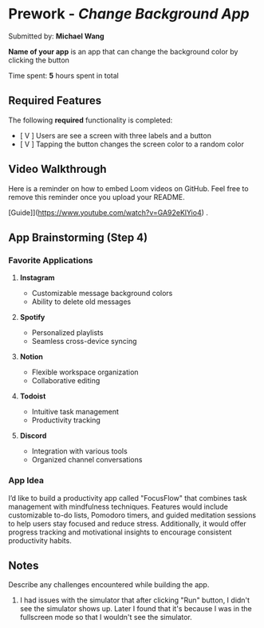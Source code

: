 # Prework - *Change Background App*

Submitted by: **Michael Wang**

**Name of your app** is an app that can change the background color by clicking the button

Time spent: **5** hours spent in total

## Required Features

The following **required** functionality is completed:

- [ V ] Users are see a screen with three labels and a button
- [ V ] Tapping the button changes the screen color to a random color
 
## Video Walkthrough

Here is a reminder on how to embed Loom videos on GitHub. Feel free to remove this reminder once you upload your README. 

[Guide]](https://www.youtube.com/watch?v=GA92eKlYio4) .

## App Brainstorming (Step 4)

### Favorite Applications

1. **Instagram**
   - Customizable message background colors
   - Ability to delete old messages

2. **Spotify**
   - Personalized playlists
   - Seamless cross-device syncing

3. **Notion**
   - Flexible workspace organization
   - Collaborative editing

4. **Todoist**
   - Intuitive task management
   - Productivity tracking

5. **Discord**
   - Integration with various tools
   - Organized channel conversations

### App Idea

I’d like to build a productivity app called "FocusFlow" that combines task management with mindfulness techniques. Features would include customizable to-do lists, Pomodoro timers, and guided meditation sessions to help users stay focused and reduce stress. Additionally, it would offer progress tracking and motivational insights to encourage consistent productivity habits.


## Notes

Describe any challenges encountered while building the app.

1. I had issues with the simulator that after clicking "Run" button, I didn't see the simulator shows up. Later I found that it's because I was in the fullscreen mode so that I wouldn't see the simulator.
